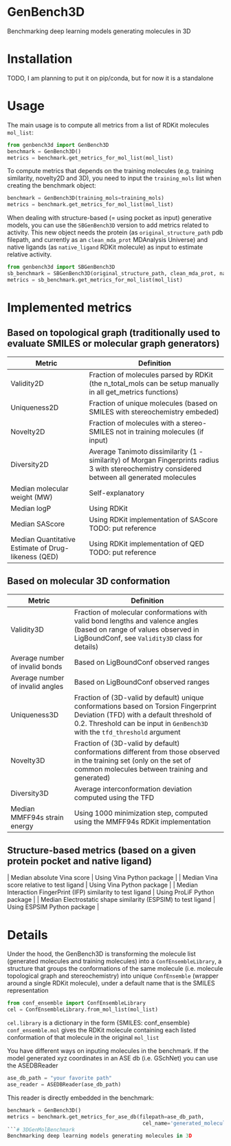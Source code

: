 # GenBench3D
Benchmarking deep learning models generating molecules in 3D

# Installation
TODO, I am planning to put it on pip/conda, but for now it is a standalone

# Usage
The main usage is to compute all metrics from a list of RDKit molecules `mol_list`:
```python
from genbench3d import GenBench3D
benchmark = GenBench3D()
metrics = benchmark.get_metrics_for_mol_list(mol_list)
```

To compute metrics that depends on the training molecules (e.g. training similarity, novelty2D and 3D), you need to input the `training_mols` list when creating the benchmark object:
```python
benchmark = GenBench3D(training_mols=training_mols)
metrics = benchmark.get_metrics_for_mol_list(mol_list)
```

When dealing with structure-based (= using pocket as input) generative models, you can use the `SBGenBench3D` version to add metrics related to activity. This new object needs the protein (as `original_structure_path` pdb filepath, and currently as an `clean_mda_prot` MDAnalysis Universe) and native ligands (as `native_ligand` RDKit molecule) as input to estimate relative activity.
```python
from genbench3d import SBGenBench3D
sb_benchmark = SBGenBench3D(original_structure_path, clean_mda_prot, native_ligand)
metrics = sb_benchmark.get_metrics_for_mol_list(mol_list)
```

# Implemented metrics

## Based on topological graph (traditionally used to evaluate SMILES or molecular graph generators)

| Metric | Definition |
| --- | --- |
| Validity2D | Fraction of molecules parsed by RDKit (the n_total_mols can be setup manually in all get_metrics functions) |
| Uniqueness2D | Fraction of unique molecules (based on SMILES with stereochemistry embeded) |
| Novelty2D | Fraction of molecules with a stereo-SMILES not in training molecules (if input) |
| Diversity2D | Average Tanimoto dissimilarity (1 - similarity) of Morgan Fingerprints radius 3 with stereochemistry considered between all generated molecules|
| Median molecular weight (MW) | Self-explanatory |
| Median logP | Using RDKit |
| Median SAScore | Using RDKit implementation of SAScore TODO: put reference |
| Median Quantitative Estimate of Drug-likeness (QED) | Using RDKit implementation of QED TODO: put reference |

## Based on molecular 3D conformation

| Metric | Definition |
| --- | --- |
| Validity3D | Fraction of molecular conformations with valid bond lengths and valence angles (based on range of values observed in LigBoundConf, see `Validity3D` class for details) |
| Average number of invalid bonds | Based on LigBoundConf observed ranges |
| Average number of invalid angles | Based on LigBoundConf observed ranges |
| Uniqueness3D | Fraction of (3D-valid by default) unique conformations based on Torsion Fingerprint Deviation (TFD) with a default threshold of 0.2. Threshold can be input in `GenBench3D` with the `tfd_threshold` argument |
| Novelty3D | Fraction of (3D-valid by default) conformations different from those observed in the training set (only on the set of common molecules between training and generated)  |
| Diversity3D | Average interconformation deviation computed using the TFD|
| Median MMFF94s strain energy | Using 1000 minimization step, computed using the MMFF94s RDKit implementation |

## Structure-based metrics (based on a given protein pocket and native ligand)

| Median absolute Vina score | Using Vina Python package |
| Median Vina score relative to test ligand | Using Vina Python package |
| Median Interaction FingerPrint (IFP) similarity to test ligand | Using ProLiF Python package |
| Median Electrostatic shape similarity (ESPSIM) to test ligand | Using ESPSIM Python package |


# Details
Under the hood, the GenBench3D is transforming the molecule list (generated molecules and training molecules) into a `ConfEnsembleLibrary`, a structure that groups the conformations of the same molecule (i.e. molecule topological graph and stereochemistry) into unique `ConfEnsemble` (wrapper around a single RDKit molecule), under a default name that is the SMILES representation
```python
from conf_ensemble import ConfEnsembleLibrary
cel = ConfEnsembleLibrary.from_mol_list(mol_list)
```
`cel.library` is a dictionary in the form {SMILES: conf_ensemble}
`conf_ensemble.mol` gives the RDKit molecule containing each listed conformation of that molecule in the original `mol_list`

You have different ways on inputing molecules in the benchmark.
If the model generated xyz coordinates in an ASE db (i.e. GSchNet) you can use the ASEDBReader
```python
ase_db_path = "your favorite path"
ase_reader = ASEDBReader(ase_db_path)
```

This reader is directly embedded in the benchmark:
```python
benchmark = GenBench3D()
metrics = benchmark.get_metrics_for_ase_db(filepath=ase_db_path,
                                            cel_name='generated_molecules')
```# 3DGenMolBenchmark
Benchmarking deep learning models generating molecules in 3D
